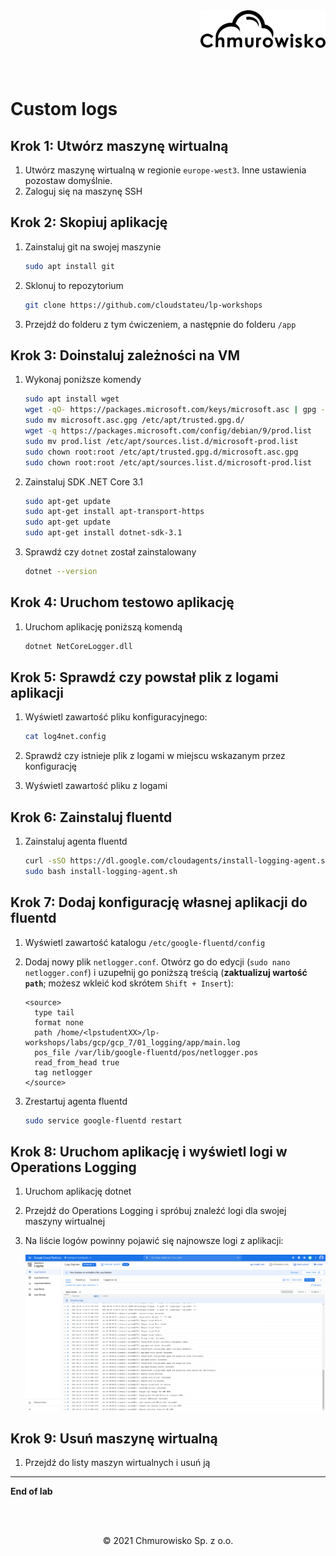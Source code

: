<img src="../../../../img/logo.png" alt="Chmurowisko logo" width="200"  align="right">
<br><br>
<br><br>
<br><br>

# Custom logs

## Krok 1: Utwórz maszynę wirtualną

1. Utwórz maszynę wirtualną w regionie `europe-west3`. Inne ustawienia pozostaw domyślnie.
1. Zaloguj się na maszynę SSH

## Krok 2: Skopiuj aplikację

1. Zainstaluj git na swojej maszynie

   ```bash
   sudo apt install git
   ```

1. Sklonuj to repozytorium

   ```bash
   git clone https://github.com/cloudstateu/lp-workshops
   ```

1. Przejdź do folderu z tym ćwiczeniem, a następnie do folderu `/app`

## Krok 3: Doinstaluj zależności na VM

1. Wykonaj poniższe komendy

   ```bash
   sudo apt install wget
   wget -qO- https://packages.microsoft.com/keys/microsoft.asc | gpg --dearmor > microsoft.asc.gpg
   sudo mv microsoft.asc.gpg /etc/apt/trusted.gpg.d/
   wget -q https://packages.microsoft.com/config/debian/9/prod.list
   sudo mv prod.list /etc/apt/sources.list.d/microsoft-prod.list
   sudo chown root:root /etc/apt/trusted.gpg.d/microsoft.asc.gpg
   sudo chown root:root /etc/apt/sources.list.d/microsoft-prod.list
   ```

1. Zainstaluj SDK .NET Core 3.1

   ```bash
   sudo apt-get update
   sudo apt-get install apt-transport-https
   sudo apt-get update
   sudo apt-get install dotnet-sdk-3.1
   ```
   
1. Sprawdź czy `dotnet` został zainstalowany

   ```bash
   dotnet --version
   ```

## Krok 4: Uruchom testowo aplikację

1. Uruchom aplikację poniższą komendą

   ```bash
   dotnet NetCoreLogger.dll
   ```

## Krok 5: Sprawdź czy powstał plik z logami aplikacji

1. Wyświetl zawartość pliku konfiguracyjnego:

   ```bash
   cat log4net.config
   ```

1. Sprawdź czy istnieje plik z logami w miejscu wskazanym przez konfigurację
1. Wyświetl zawartość pliku z logami

## Krok 6: Zainstaluj fluentd

1. Zainstaluj agenta fluentd

   ```bash
   curl -sSO https://dl.google.com/cloudagents/install-logging-agent.sh
   sudo bash install-logging-agent.sh
   ```

## Krok 7: Dodaj konfigurację własnej aplikacji do fluentd

1. Wyświetl zawartość katalogu `/etc/google-fluentd/config`
1. Dodaj nowy plik `netlogger.conf`. Otwórz go do edycji (`sudo nano netlogger.conf`) i uzupełnij go poniższą treścią (**zaktualizuj wartość `path`**; możesz wkleić kod skrótem `Shift + Insert`):

   ```
   <source>
     type tail
     format none
     path /home/<lpstudentXX>/lp-workshops/labs/gcp/gcp_7/01_logging/app/main.log
     pos_file /var/lib/google-fluentd/pos/netlogger.pos
     read_from_head true
     tag netlogger
   </source>
   ```

1. Zrestartuj agenta fluentd

   ```bash
   sudo service google-fluentd restart
   ```

## Krok 8: Uruchom aplikację i wyświetl logi w Operations Logging

1. Uruchom aplikację dotnet
1. Przejdź do Operations Logging i spróbuj znaleźć logi dla swojej maszyny wirtualnej
1. Na liście logów powinny pojawić się najnowsze logi z aplikacji:

   ![img](./img/logs2.png)

## Krok 9: Usuń maszynę wirtualną

1. Przejdź do listy maszyn wirtualnych i usuń ją

---

**End of lab**

<br><br>

<center><p>&copy; 2021 Chmurowisko Sp. z o.o.<p></center>
